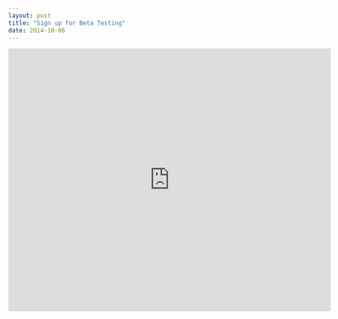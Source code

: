 ```yaml
---
layout: post
title: "Sign up for Beta Testing"
date: 2014-10-06
---
```


<iframe src="https://docs.google.com/forms/d/1RH_iahY3AG5neBxRUSFOGp-ElM5JIIfA7lMAs-bk2QI/viewform?embedded=true" width="650" height="530" frameborder="0" marginheight="0" marginwidth="0">Loading...</iframe>